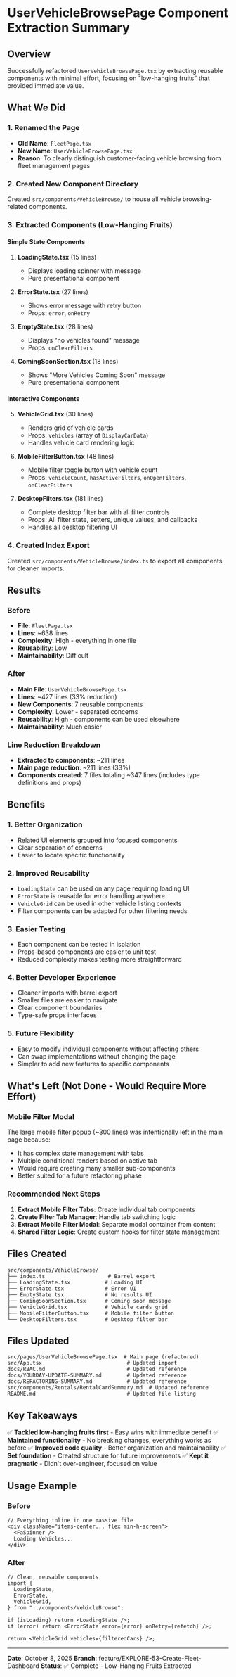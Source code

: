 # UserVehicleBrowsePage Component Extraction Summary

## Overview

Successfully refactored `UserVehicleBrowsePage.tsx` by extracting reusable components with minimal effort, focusing on "low-hanging fruits" that provided immediate value.

## What We Did

### 1. Renamed the Page

- **Old Name**: `FleetPage.tsx`
- **New Name**: `UserVehicleBrowsePage.tsx`
- **Reason**: To clearly distinguish customer-facing vehicle browsing from fleet management pages

### 2. Created New Component Directory

Created `src/components/VehicleBrowse/` to house all vehicle browsing-related components.

### 3. Extracted Components (Low-Hanging Fruits)

#### Simple State Components

1. **LoadingState.tsx** (15 lines)
   - Displays loading spinner with message
   - Pure presentational component

2. **ErrorState.tsx** (27 lines)
   - Shows error message with retry button
   - Props: `error`, `onRetry`

3. **EmptyState.tsx** (28 lines)
   - Displays "no vehicles found" message
   - Props: `onClearFilters`

4. **ComingSoonSection.tsx** (18 lines)
   - Shows "More Vehicles Coming Soon" message
   - Pure presentational component

#### Interactive Components

5. **VehicleGrid.tsx** (30 lines)
   - Renders grid of vehicle cards
   - Props: `vehicles` (array of `DisplayCarData`)
   - Handles vehicle card rendering logic

6. **MobileFilterButton.tsx** (48 lines)
   - Mobile filter toggle button with vehicle count
   - Props: `vehicleCount`, `hasActiveFilters`, `onOpenFilters`, `onClearFilters`

7. **DesktopFilters.tsx** (181 lines)
   - Complete desktop filter bar with all filter controls
   - Props: All filter state, setters, unique values, and callbacks
   - Handles all desktop filtering UI

### 4. Created Index Export

Created `src/components/VehicleBrowse/index.ts` to export all components for cleaner imports.

## Results

### Before

- **File**: `FleetPage.tsx`
- **Lines**: ~638 lines
- **Complexity**: High - everything in one file
- **Reusability**: Low
- **Maintainability**: Difficult

### After

- **Main File**: `UserVehicleBrowsePage.tsx`
- **Lines**: ~427 lines (33% reduction)
- **New Components**: 7 reusable components
- **Complexity**: Lower - separated concerns
- **Reusability**: High - components can be used elsewhere
- **Maintainability**: Much easier

### Line Reduction Breakdown

- **Extracted to components**: ~211 lines
- **Main page reduction**: ~211 lines (33%)
- **Components created**: 7 files totaling ~347 lines (includes type definitions and props)

## Benefits

### 1. Better Organization

- Related UI elements grouped into focused components
- Clear separation of concerns
- Easier to locate specific functionality

### 2. Improved Reusability

- `LoadingState` can be used on any page requiring loading UI
- `ErrorState` is reusable for error handling anywhere
- `VehicleGrid` can be used in other vehicle listing contexts
- Filter components can be adapted for other filtering needs

### 3. Easier Testing

- Each component can be tested in isolation
- Props-based components are easier to unit test
- Reduced complexity makes testing more straightforward

### 4. Better Developer Experience

- Cleaner imports with barrel export
- Smaller files are easier to navigate
- Clear component boundaries
- Type-safe props interfaces

### 5. Future Flexibility

- Easy to modify individual components without affecting others
- Can swap implementations without changing the page
- Simpler to add new features to specific components

## What's Left (Not Done - Would Require More Effort)

### Mobile Filter Modal

The large mobile filter popup (~300 lines) was intentionally left in the main page because:

- It has complex state management with tabs
- Multiple conditional renders based on active tab
- Would require creating many smaller sub-components
- Better suited for a future refactoring phase

### Recommended Next Steps

1. **Extract Mobile Filter Tabs**: Create individual tab components
2. **Create Filter Tab Manager**: Handle tab switching logic
3. **Extract Mobile Filter Modal**: Separate modal container from content
4. **Shared Filter Logic**: Create custom hooks for filter state management

## Files Created

```
src/components/VehicleBrowse/
├── index.ts                    # Barrel export
├── LoadingState.tsx           # Loading UI
├── ErrorState.tsx             # Error UI
├── EmptyState.tsx             # No results UI
├── ComingSoonSection.tsx      # Coming soon message
├── VehicleGrid.tsx            # Vehicle cards grid
├── MobileFilterButton.tsx     # Mobile filter button
└── DesktopFilters.tsx         # Desktop filter bar
```

## Files Updated

```
src/pages/UserVehicleBrowsePage.tsx  # Main page (refactored)
src/App.tsx                           # Updated import
docs/RBAC.md                          # Updated reference
docs/YOURDAY-UPDATE-SUMMARY.md        # Updated reference
docs/REFACTORING-SUMMARY.md           # Updated reference
src/components/Rentals/RentalCardSummary.md  # Updated reference
README.md                             # Updated file listing
```

## Key Takeaways

✅ **Tackled low-hanging fruits first** - Easy wins with immediate benefit
✅ **Maintained functionality** - No breaking changes, everything works as before
✅ **Improved code quality** - Better organization and maintainability
✅ **Set foundation** - Created structure for future improvements
✅ **Kept it pragmatic** - Didn't over-engineer, focused on value

## Usage Example

### Before

```tsx
// Everything inline in one massive file
<div className="items-center... flex min-h-screen">
  <FaSpinner />
  Loading Vehicles...
</div>
```

### After

```tsx
// Clean, reusable components
import {
  LoadingState,
  ErrorState,
  VehicleGrid,
} from "../components/VehicleBrowse";

if (isLoading) return <LoadingState />;
if (error) return <ErrorState error={error} onRetry={refetch} />;

return <VehicleGrid vehicles={filteredCars} />;
```

---

**Date**: October 8, 2025
**Branch**: feature/EXPLORE-53-Create-Fleet-Dashboard
**Status**: ✅ Complete - Low-Hanging Fruits Extracted
